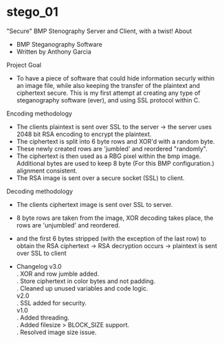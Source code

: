 # stego_01
"Secure" BMP Stenography Server and Client, with a twist!
About
- BMP Steganography Software
- Written by Anthony Garcia
 
Project Goal

- To have a piece of software that could hide information securly within an image file, while also keeping the transfer of the
plaintext and ciphertext secure. This is my first attempt at creating any type of steganography software (ever), and using SSL protocol within C.

Encoding methodology
- The clients plaintext is sent over SSL to the server -> the server uses 2048 bit RSA encoding to encrypt the plaintext.
- The ciphertext is split into 6 byte rows and XOR'd with a random byte.
- These newly created rows are 'jumbled' and reordered "randomly".
- The ciphertext is then used as a RBG pixel within the bmp image. Additional bytes are used to keep 8 byte (For this BMP configuration.) alignment consistent.
- The RSA image is sent over a secure socket (SSL) to client.

Decoding methodology
- The clients ciphertext image is sent over SSL to server.
- 8 byte rows are taken from the image, XOR decoding takes place, the rows are 'unjumbled' and reordered.
- and the first 6 bytes stripped (with the exception of the last row) to obtain the RSA ciphertext -> RSA decryption occurs -> plaintext is sent
over SSL to client

- Changelog
v3.0<br />
. XOR and row jumble added.<br />
. Store ciphertext in color bytes and not padding.<br />
. Cleaned up unused variables and code logic. <br />
v2.0<br />
. SSL added for security.<br />
v1.0<br />
. Added threading.<br />
. Added filesize > BLOCK_SIZE support.<br />
. Resolved image size issue.<br />
